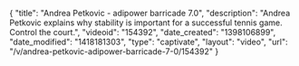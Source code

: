 {
    "title": "Andrea Petkovic - adipower barricade 7.0",
    "description": "Andrea Petkovic explains why stability is important for a successful tennis game. Control the court.",
    "videoid": "154392",
    "date_created": "1398106899",
    "date_modified": "1418181303",
    "type": "captivate",
    "layout": "video",
    "url": "\/v\/andrea-petkovic-adipower-barricade-7-0\/154392"
}